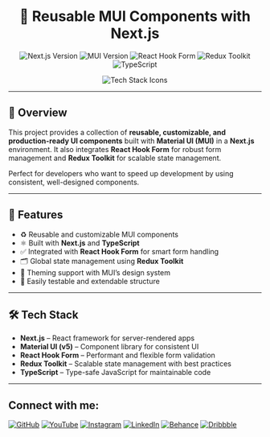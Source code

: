 <h1 align="center">🧩 Reusable MUI Components with Next.js</h1>

<p align="center">
  <img src="https://img.shields.io/badge/Next.js-13.4.12-black?logo=nextdotjs" alt="Next.js Version" />
  <img src="https://img.shields.io/badge/MUI-5.14.0-blue?logo=mui" alt="MUI Version" />
  <img src="https://img.shields.io/badge/React Hook Form-7.45.0-orange?logo=reacthookform" alt="React Hook Form" />
  <img src="https://img.shields.io/badge/Redux Toolkit-1.9.5-purple?logo=redux" alt="Redux Toolkit" />
  <img src="https://img.shields.io/badge/TypeScript-5.2.2-3178C6?logo=typescript" alt="TypeScript" />
</p>

<p align="center">
  <img src="https://skillicons.dev/icons?i=nextjs,react,typescript,redux,materialui" alt="Tech Stack Icons" />
</p>

---

## 🚀 Overview

This project provides a collection of **reusable, customizable, and production-ready UI components** built with **Material UI (MUI)** in a **Next.js** environment. It also integrates **React Hook Form** for robust form management and **Redux Toolkit** for scalable state management.

Perfect for developers who want to speed up development by using consistent, well-designed components.

---

## 🧩 Features

- ♻️ Reusable and customizable MUI components
- ⚛️ Built with **Next.js** and **TypeScript**
- ✅ Integrated with **React Hook Form** for smart form handling
- 🗂️ Global state management using **Redux Toolkit**
- 🎨 Theming support with MUI’s design system
- 🧪 Easily testable and extendable structure

---

## 🛠️ Tech Stack

- **Next.js** – React framework for server-rendered apps
- **Material UI (v5)** – Component library for consistent UI
- **React Hook Form** – Performant and flexible form validation
- **Redux Toolkit** – Scalable state management with best practices
- **TypeScript** – Type-safe JavaScript for maintainable code

---
## Connect with me:
[![GitHub](https://img.shields.io/badge/GitHub-333?style=for-the-badge&logo=github&logoColor=white)](https://github.com/mochrks)
[![YouTube](https://img.shields.io/badge/YouTube-FF0000?style=for-the-badge&logo=youtube&logoColor=white)](https://youtube.com/@Gdvisuel)
[![Instagram](https://img.shields.io/badge/Instagram-E4405F?style=for-the-badge&logo=instagram&logoColor=white)](https://instagram.com/mochrks)
[![LinkedIn](https://img.shields.io/badge/LinkedIn-0077B5?style=for-the-badge&logo=linkedin&logoColor=white)](https://linkedin.com/in/mochrks)
[![Behance](https://img.shields.io/badge/Behance-1769FF?style=for-the-badge&logo=behance&logoColor=white)](https://behance.net/mochrks)
[![Dribbble](https://img.shields.io/badge/Dribbble-EA4C89?style=for-the-badge&logo=dribbble&logoColor=white)](https://dribbble.com/mochrks)

